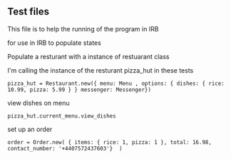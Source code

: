 
Test files
----------

This file is to help the running of the program in IRB

for use in IRB to populate states

Populate a resturant with a instance of restuarant class

I'm calling the instance of the resturant pizza_hut in these tests

```
pizza_hut = Restaurant.new({ menu: Menu , options: { dishes: { rice: 10.99, pizza: 5.99 } } messenger: Messenger})
```

view dishes on menu

```
pizza_hut.current_menu.view_dishes
```


set up an order
```
order = Order.new( { items: { rice: 1, pizza: 1 }, total: 16.98, contact_number: '+4407572437603'}  )
 ```